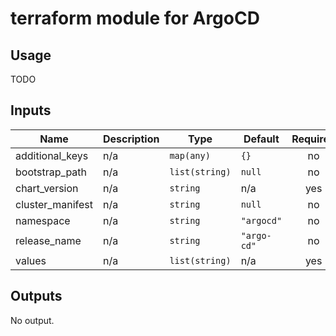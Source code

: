 # terraform module for ArgoCD

## Usage
TODO
<!-- BEGINNING OF PRE-COMMIT-TERRAFORM DOCS HOOK -->
## Inputs

| Name | Description | Type | Default | Required |
|------|-------------|------|---------|:--------:|
| additional\_keys | n/a | `map(any)` | `{}` | no |
| bootstrap\_path | n/a | `list(string)` | `null` | no |
| chart\_version | n/a | `string` | n/a | yes |
| cluster\_manifest | n/a | `string` | `null` | no |
| namespace | n/a | `string` | `"argocd"` | no |
| release\_name | n/a | `string` | `"argo-cd"` | no |
| values | n/a | `list(string)` | n/a | yes |

## Outputs

No output.

<!-- END OF PRE-COMMIT-TERRAFORM DOCS HOOK -->
